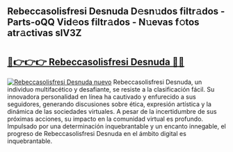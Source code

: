 ## Rebeccasolisfresi Desnuda D𝚎sn𝚞dos filtr𝚊dos - Parts-oQQ Vid𝚎os filtr𝚊dos - N𝚞evas f𝚘tos atr𝚊ctivas slV3Z

# <h2><a href="http://mb9q2o.tromn.icu/?c=Rebeccasolisfresi+Desnuda">🔗👉👉👉 Rebeccasolisfresi Desnuda 🔗🔗</a></h2>

[![Rebeccasolisfresi Desnuda nuevo](https://i.imgur.com/pEAQMta.gif)](http://mb9q2o.tromn.icu/?c=Rebeccasolisfresi+Desnuda)
Rebeccasolisfresi Desnuda, un individuo multifacético y desafiante, se resiste a la clasificación fácil. Su innovadora personalidad en línea ha cautivado y enfurecido a sus seguidores, generando discusiones sobre ética, expresión artística y la dinámica de las sociedades virtuales. A pesar de la incertidumbre de sus próximas acciones, su impacto en la comunidad virtual es profundo. Impulsado por una determinación inquebrantable y un encanto innegable, el progreso de Rebeccasolisfresi Desnuda en el ámbito digital es inquebrantable.
